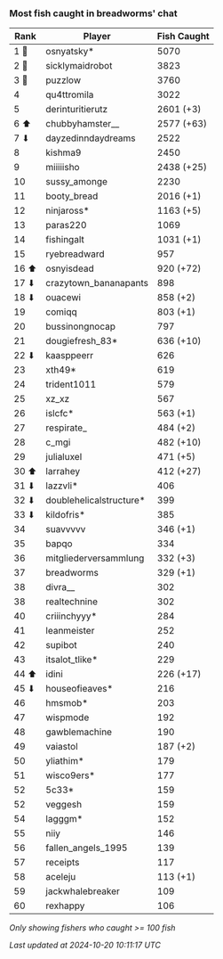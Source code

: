 ### Most fish caught in breadworms' chat
| Rank | Player | Fish Caught |
|------|--------|-----------|
| 1 🥇  | osnyatsky*  | 5070 |
| 2 🥈  | sicklymaidrobot  | 3823 |
| 3 🥉  | puzzlow  | 3760 |
| 4  | qu4ttromila  | 3022 |
| 5  | derinturitierutz  | 2601 (+3) |
| 6 ⬆ | chubbyhamster__  | 2577 (+63) |
| 7 ⬇ | dayzedinndaydreams  | 2522 |
| 8  | kishma9  | 2450 |
| 9  | miiiiisho  | 2438 (+25) |
| 10  | sussy_amonge  | 2230 |
| 11  | booty_bread  | 2016 (+1) |
| 12  | ninjaross*  | 1163 (+5) |
| 13  | paras220  | 1069 |
| 14  | fishingalt  | 1031 (+1) |
| 15  | ryebreadward  | 957 |
| 16 ⬆ | osnyisdead  | 920 (+72) |
| 17 ⬇ | crazytown_bananapants  | 898 |
| 18 ⬇ | ouacewi  | 858 (+2) |
| 19  | comiqq  | 803 (+1) |
| 20  | bussinongnocap  | 797 |
| 21  | dougiefresh_83*  | 636 (+10) |
| 22 ⬇ | kaasppeerr  | 626 |
| 23  | xth49*  | 619 |
| 24  | trident1011  | 579 |
| 25  | xz_xz  | 567 |
| 26  | islcfc*  | 563 (+1) |
| 27  | respirate_  | 484 (+2) |
| 28  | c_mgi  | 482 (+10) |
| 29  | julialuxel  | 471 (+5) |
| 30 ⬆ | larrahey  | 412 (+27) |
| 31 ⬇ | lazzvli*  | 406 |
| 32 ⬇ | doublehelicalstructure*  | 399 |
| 33 ⬇ | kildofris*  | 385 |
| 34  | suavvvvv  | 346 (+1) |
| 35  | bapqo  | 334 |
| 36  | mitgliederversammlung  | 332 (+3) |
| 37  | breadworms  | 329 (+1) |
| 38  | divra__  | 302 |
| 38  | realtechnine  | 302 |
| 40  | criiinchyyy*  | 284 |
| 41  | leanmeister  | 252 |
| 42  | supibot  | 240 |
| 43  | itsalot_tlike*  | 229 |
| 44 ⬆ | idini  | 226 (+17) |
| 45 ⬇ | houseofieaves*  | 216 |
| 46  | hmsmob*  | 203 |
| 47  | wispmode  | 192 |
| 48  | gawblemachine  | 190 |
| 49  | vaiastol  | 187 (+2) |
| 50  | yliathim*  | 179 |
| 51  | wisco9ers*  | 177 |
| 52  | 5c33*  | 159 |
| 52  | veggesh  | 159 |
| 54  | lagggm*  | 152 |
| 55  | niiy  | 146 |
| 56  | fallen_angels_1995  | 139 |
| 57  | receipts  | 117 |
| 58  | aceleju  | 113 (+1) |
| 59  | jackwhalebreaker  | 109 |
| 60  | rexhappy  | 106 |

_Only showing fishers who caught >= 100 fish_

_Last updated at 2024-10-20 10:11:17 UTC_